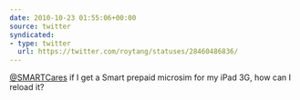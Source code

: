 ```yaml
---
date: 2010-10-23 01:55:06+00:00
source: twitter
syndicated:
- type: twitter
  url: https://twitter.com/roytang/statuses/28460486836/
---
```


[@SMARTCares](https://twitter.com/SMARTCares/) if I get a Smart prepaid microsim for my iPad 3G, how can I reload it?